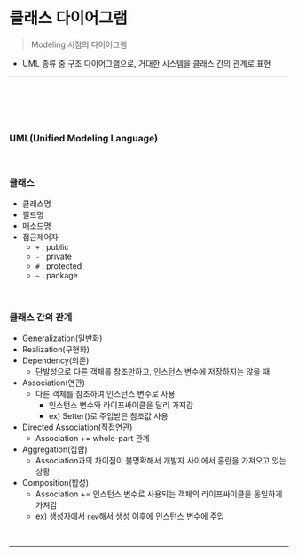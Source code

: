 # 클래스 다이어그램
> Modeling 시점의 다이어그램
* UML 종류 중 구조 다이어그램으로, 거대한 시스템을 클래스 간의 관계로 표현

<hr>
<br>

## 
####

<br>

### UML(Unified Modeling Language)

<br>

### 클래스
* 클래스명
* 필드명
* 매소드명
* 접근제어자
  * `+` : public
  * `-` : private
  * `#` : protected
  * `~` : package

<br>

### 클래스 간의 관계
* Generalization(일반화)
* Realization(구현화)
* Dependency(의존)
  * 단발성으로 다른 객체를 참조만하고, 인스턴스 변수에 저장하지는 않을 때
* Association(연관)
  * 다른 객체를 참조하여 인스턴스 변수로 사용
    * 인스턴스 변수와 라이프싸이클을 달리 가져감
    * ex) Setter()로 주입받은 참조값 사용
* Directed Association(직접연관)
  * Association += whole-part 관계
* Aggregation(집합)
  * Association과의 차이점이 불명확해서 개발자 사이에서 혼란을 가져오고 있는 상황
* Composition(합성)
  * Association += 인스턴스 변수로 사용되는 객체의 라이프싸이클을 동일하게 가져감
  * ex) 생성자에서 `new`해서 생성 이후에 인스턴스 변수에 주입

<br>
<hr>
<br>
